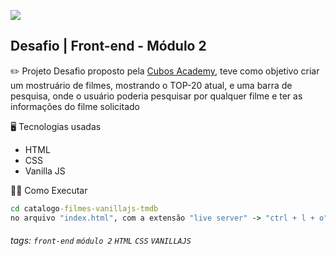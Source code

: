 ![](https://i.imgur.com/xG74tOh.png)

## Desafio | Front-end - Módulo 2

:pencil2: Projeto
Desafio proposto pela [Cubos Academy](https://cubos.academy/sucesso), teve como objetivo criar um mostruário de filmes, mostrando o TOP-20 atual, e uma barra de pesquisa, onde o usuário poderia pesquisar por qualquer filme e ter as informações do filme solicitado

:desktop_computer: Tecnologias usadas

- HTML
- CSS
- Vanilla JS

:running_woman: Como Executar

```cmd
cd catalogo-filmes-vanillajs-tmdb
no arquivo "index.html", com a extensão "live server" -> "ctrl + l + o" para abrir a página.
```

###### tags: `front-end` `módulo 2` `HTML` `CSS` `VANILLAJS`
